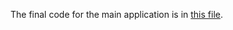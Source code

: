 The final code for the main application is in [this file](Coffee%20Machine/task/src/machine/CoffeeMachine.java).
